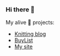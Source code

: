 ### Hi there 👋

My alive 🌱 projects:

- [Knitting blog](https://github.com/Marcus-Rise/knitting-blog)
- [BuyList](https://github.com/Marcus-Rise/BuyList)
- [My site](https://github.com/Marcus-Rise/My-Site)
